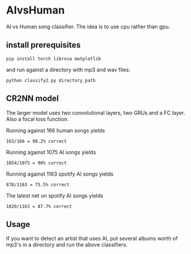# AIvsHuman
AI vs Human song classifier. The idea is to use cpu rather than gpu.

## install prerequisites

`pip install torch librosa matplotlib`

and run against a directory with mp3 and wav files:

`python classify2.py directory_path`

## CR2NN model

The larger model uses two convolutional layers, two GRUs and a FC layer. Also a focal loss function.

Running against 166 human songs yields

```
163/166 = 98.2% correct
```

Running against 1075 AI songs yields

```
1054/1075 = 98% correct
```

Running against 1163 spotify AI songs yields

```
878/1163 = 75.5% correct
```

The latest net on spotify AI songs yields

```
1020/1163 = 87.7% correct
```

## Usage

If you want to detect an artist that uses AI, put several albums worth of mp3's in a directory and run the above classifiers.
